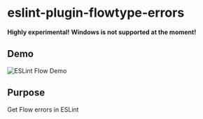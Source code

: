 eslint-plugin-flowtype-errors
=============================
**Highly experimental!**
**Windows is not supported at the moment!**

## Demo
![ESLint Flow Demo](https://github.com/amilajack/eslint-plugin-flowtype-errors/blob/master/flow-demo.gif?raw=true)

## Purpose
Get Flow errors in ESLint
